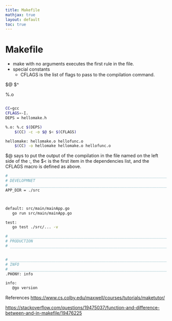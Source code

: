 ```yaml
---
title: Makefile
mathjax: true
layout: default
toc: true
---
```




# Makefile



* make with no arguments executes the first rule in the file. 
* special constants 
  * CFLAGS is the list of flags to pass to the compilation command.

 $@ $^

 %.o





```bash

CC=gcc
CFLAGS=-I.
DEPS = hellomake.h

%.o: %.c $(DEPS)
	$(CC) -c -o $@ $< $(CFLAGS)

hellomake: hellomake.o hellofunc.o 
	$(CC) -o hellomake hellomake.o hellofunc.o 

```



$@ says to put the output of the compilation in the file named on the left side of the :, the $< is the first item in the dependencies list, and the CFLAGS macro is defined as above.





 ```bash
# ________________________________________________________________________________
# DEVELOPMNET
# ________________________________________________________________________________
APP_DIR = ./src



default: src/main/mainApp.go
	go run src/main/mainApp.go

test:
	go test ./src/... -v

# ________________________________________________________________________________
# PRODUCTION
# ________________________________________________________________________________


# ________________________________________________________________________________
# INFO
# ________________________________________________________________________________
.PHONY: info

info:
	@go version


 ```




References
https://www.cs.colby.edu/maxwell/courses/tutorials/maketutor/




https://stackoverflow.com/questions/19475037/function-and-difference-between-and-in-makefile/19476225